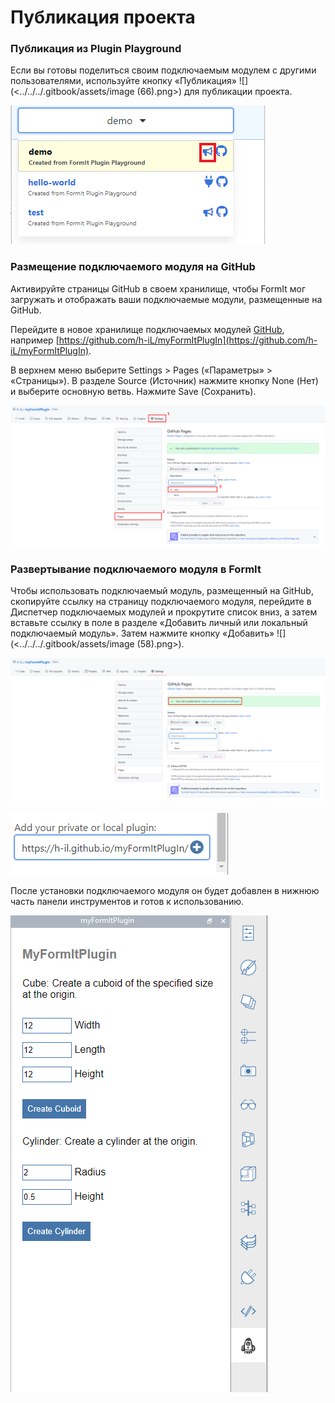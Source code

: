 # Публикация проекта

### Публикация из Plugin Playground

Если вы готовы поделиться своим подключаемым модулем с другими пользователями, используйте кнопку «Публикация» ![] (<../../../.gitbook/assets/image (66).png>) для публикации проекта.

![](<../../../.gitbook/assets/publish a plugin.png>)

###

### Размещение подключаемого модуля на GitHub

Активируйте страницы GitHub в своем хранилище, чтобы FormIt мог загружать и отображать ваши подключаемые модули, размещенные на GitHub.

Перейдите в новое хранилище подключаемых модулей [GitHub](https://github.com), например [https://github.com/h-iL/myFormItPlugIn](https://github.com/h-iL/myFormItPlugIn).

В верхнем меню выберите Settings > Pages («Параметры» > «Страницы»). В разделе Source (Источник) нажмите кнопку None (Нет) и выберите основную ветвь. Нажмите Save (Сохранить).

![](<../../../.gitbook/assets/image (30).png>)

### Развертывание подключаемого модуля в FormIt

Чтобы использовать подключаемый модуль, размещенный на GitHub, скопируйте ссылку на страницу подключаемого модуля, перейдите в Диспетчер подключаемых модулей и прокрутите список вниз, а затем вставьте ссылку в поле в разделе «Добавить личный или локальный подключаемый модуль». Затем нажмите кнопку «Добавить» ![] (<../../../.gitbook/assets/image (58).png>).

![](<../../../.gitbook/assets/image (80).png>)

![](<../../../.gitbook/assets/image (85).png>)

После установки подключаемого модуля он будет добавлен в нижнюю часть панели инструментов и готов к использованию.

![](<../../../.gitbook/assets/image (38).png>)
